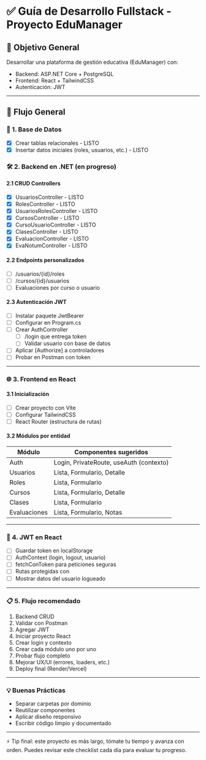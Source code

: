 # ✅ Guía de Desarrollo Fullstack - Proyecto EduManager

## 🧱 Objetivo General
Desarrollar una plataforma de gestión educativa (EduManager) con:
- Backend: ASP.NET Core + PostgreSQL
- Frontend: React + TailwindCSS
- Autenticación: JWT

---

## 🔄 Flujo General

### 🧱 1. Base de Datos
- [x] Crear tablas relacionales - LISTO
- [x] Insertar datos iniciales (roles, usuarios, etc.) - LISTO

### 🛠️ 2. Backend en .NET (en progreso)

#### 2.1 CRUD Controllers
- [x] UsuariosController - LISTO
- [x] RolesController - LISTO
- [x] UsuariosRolesController - LISTO
- [x] CursosController - LISTO
- [x] CursoUsuarioController - LISTO
- [x] ClasesController - LISTO
- [x] EvaluacionController - LISTO
- [x] EvaNotumController - LISTO

#### 2.2 Endpoints personalizados
- [ ] /usuarios/{id}/roles
- [ ] /cursos/{id}/usuarios
- [ ] Evaluaciones por curso o usuario

#### 2.3 Autenticación JWT
- [ ] Instalar paquete JwtBearer
- [ ] Configurar en Program.cs
- [ ] Crear AuthController
  - [ ] /login que entrega token
  - [ ] Validar usuario con base de datos
- [ ] Aplicar [Authorize] a controladores
- [ ] Probar en Postman con token

---

### 🌐 3. Frontend en React

#### 3.1 Inicialización
- [ ] Crear proyecto con Vite
- [ ] Configurar TailwindCSS
- [ ] React Router (estructura de rutas)

#### 3.2 Módulos por entidad

| Módulo           | Componentes sugeridos                   |
|------------------|------------------------------------------|
| Auth             | Login, PrivateRoute, useAuth (contexto) |
| Usuarios         | Lista, Formulario, Detalle               |
| Roles            | Lista, Formulario                       |
| Cursos           | Lista, Formulario, Detalle              |
| Clases           | Lista, Formulario                       |
| Evaluaciones     | Lista, Formulario, Notas                |

---

### 🔐 4. JWT en React
- [ ] Guardar token en localStorage
- [ ] AuthContext (login, logout, usuario)
- [ ] fetchConToken para peticiones seguras
- [ ] Rutas protegidas con <PrivateRoute />
- [ ] Mostrar datos del usuario logueado

---

### 📋 5. Flujo recomendado

1. Backend CRUD
2. Validar con Postman
3. Agregar JWT
4. Iniciar proyecto React
5. Crear login y contexto
6. Crear cada módulo uno por uno
7. Probar flujo completo
8. Mejorar UX/UI (errores, loaders, etc.)
9. Deploy final (Render/Vercel)

---

### 💡 Buenas Prácticas
- Separar carpetas por dominio
- Reutilizar componentes
- Aplicar diseño responsivo
- Escribir código limpio y documentado

---

⚡ Tip final: este proyecto es más largo, tómate tu tiempo y avanza con orden. Puedes revisar este checklist cada día para evaluar tu progreso.

